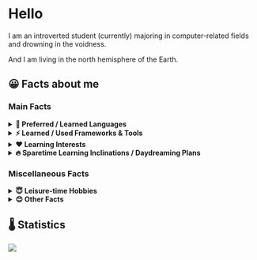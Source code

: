 #  Hello
I am an introverted student (currently) majoring in computer-related fields and drowning in the voidness.

And I am living in the north hemisphere of the Earth.

## 😀 Facts about me
### Main Facts
<details>
  <summary><b> 🌟 Preferred / Learned Languages</b></summary><pre>
  <b>Frequently Used Now</b>: Python3, Web Frontend Techniques
  <b>Frequently Used Before</b>: C++ (Legacy Standards)</pre>
</details>

<details>
  <summary><b> ⚡ Learned / Used Frameworks & Tools</b></summary>
  <pre>
  <b>Frontend Technology:</b> Vue.js, Webpack
  <b>Computer Vision & Machine Learning:</b> OpenCV, PyTorch
  <b>Computer Graphics:</b> OpenGL/WebGL</pre>
</details>

<details>
  <summary><b> ❤ Learning Interests</b></summary>
  <pre>Miscellaneous (but might prioritize human ineraction and perception instead of software, abstraction, business, ...). 
For example, Computer Vision / Machine Learning, Computer Graphics, UI Design, ...
However, all are acceptable for me.</pre>
</details>

<details>
  <summary><b> 🔥 Sparetime Learning Inclinations / Daydreaming Plans </b></summary>
<pre>
<b>Tools & Frameworks</b>: PyTorch, OpenCV, WebGL/WebGPU, Graphics/Game Engines
<b>Programming Languages</b>: C#, TypeScript, C++ (latest standards), Python
<b>Concepts</b>: XR, Interaction, Game Development
<b>Other</b>: Third (human) language acquisition</pre>

</details>

### Miscellaneous Facts

<details>
  <summary><b> 😇 Leisure-time Hobbies</b></summary>
<pre><b>Playing Electronic Games:</b> TCG(Rougelike), RPG(Open World, ARPG, JRPG), SIM/SLG(Sandbox,Tower Defense). (PVE/Single-Player Only)
<b>Wandering in Cyberspace:</b> Videos & News & Memes
<b>Watching Anime:</b>
<b>Listening to Music:</b>
<b>Enjoying Dishes:</b>
</pre>
</details>

<details>
  <summary><b> 😊 Other Facts</b></summary>
<pre>Wondering if the world can become more INNOVATIVE, more INCLUSIVE, more FREE and more EQUAL.
Crazy stargazer. Now starring repos that are INNOVATIVE, CREATIVE and made with FUN.</pre>
</details>


## 🌡 Statistics<br/>
![](https://github-readme-stats.vercel.app/api/top-langs/?username=aeroraven&line_height=21&theme=vue&layout=compact&langs_count=15)
<!--![](https://github-readme-stats.vercel.app/api?username=aeroraven&show_icons=true)-->
<!--**Wakatime Statistics**<br/>-->
<!--![](https://github-readme-stats.vercel.app/api/wakatime?username=Aeroraven&layout=compact)-->


